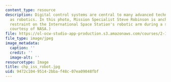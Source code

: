 ```yaml
---
content_type: resource
description: Digital control systems are central to many advanced technologies such
  as robotics. In this photo, Mission Specialist Steve Robinson is anchored to a foot
  restraint on the International Space Station's robotic arm during a spacewalk. (Photo
  courtesy of NASA.)
file: https://ol-ocw-studio-app-production.s3.amazonaws.com/courses/2-171-analysis-and-design-of-digital-control-systems-fall-2006/9472c10495142bbaf48c07ea09048fbf_chp_iss_robot.jpg
file_type: image/jpeg
image_metadata:
  caption: ''
  credit: ''
  image-alt: ''
resourcetype: Image
title: chp_iss_robot.jpg
uid: 9472c104-9514-2bba-f48c-07ea09048fbf
---
```

